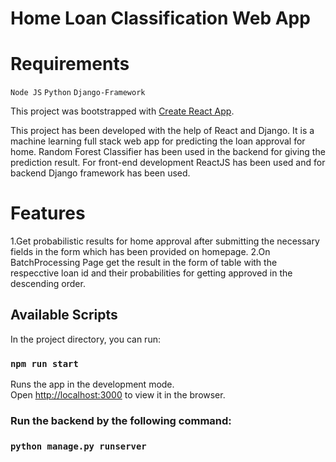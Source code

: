 # Home Loan Classification Web App

# Requirements
`Node JS`
`Python`
`Django-Framework`

This project was bootstrapped with [Create React App](https://github.com/facebook/create-react-app).

This project has been developed with the help of React and Django. It is a machine learning full stack web app for predicting the loan approval for home. 
Random Forest Classifier has been used in the backend for giving the prediction result. For front-end development ReactJS has been used and for backend Django framework has been used.

# Features
1.Get probabilistic results for home approval after submitting the necessary fields in the form which has been provided on homepage.
2.On BatchProcessing Page get the result in the form of table with the respecctive loan id and their probabilities for getting approved in the descending order.

## Available Scripts

In the project directory, you can run:

### `npm run start`

Runs the app in the development mode.\
Open [http://localhost:3000](http://localhost:3000) to view it in the browser.

### Run the backend by the following command:

### `python manage.py runserver`



